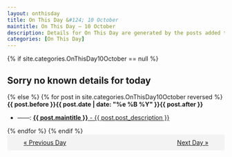 ```yaml
---
layout: onthisday
title: On This Day &#124; 10 October
maintitle: On This Day — 10 October
description: Details for On This Day are generated by the posts added to the website so the content is subject to changes/updates over time.
categories: [On This Day]
---
```


{% if site.categories.OnThisDay10October == null %}
<h2>Sorry no known details for today</h2>
{% else %}
{% for post in site.categories.OnThisDay10October reversed %}
<strong>{{ post.before }}{{ post.date | date: "%e %B %Y" }}{{ post.after }}</strong>
<ul>
<li> ——: <a class="{{ post.class }}" href="{{ post.url }}"><strong>{{ post.maintitle }}</strong> - {{ post.post_description }}</a></li>
</ul>
{% endfor %}
{% endif %}
<br />
<div style="background-color: #f3f3f3; padding: 10px; border-radius: 5px; text-align: center; display: flex; justify-content: space-evenly;">
<a href="/onthisday/10/10-09">« Previous Day</a>
<span style="visibility:hidden;">[ Visit Leap Year February 29 ]</span>
<a href="/onthisday/10/10-11">Next Day »</a>
</div>
